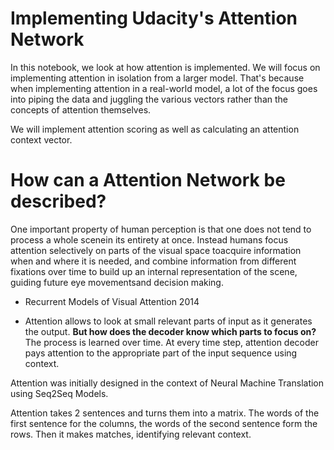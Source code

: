 # Implementing Udacity's Attention Network

In this notebook, we look at how attention is implemented. We will focus on implementing attention in isolation from a larger model. That's because when implementing attention in a real-world model, a lot of the focus goes into piping the data and juggling the various vectors rather than the concepts of attention themselves.

We will implement attention scoring as well as calculating an attention context vector.

# How can a Attention Network be described? 

One important property of human perception is that one does not tend to process a whole scenein its entirety at once.  Instead humans focus attention selectively on parts of the visual space toacquire information when and where it is needed, and combine information from different fixations over time to build up an internal representation of the scene, guiding future eye movementsand decision making. 
- Recurrent Models of Visual Attention 2014

- Attention allows to look at small relevant parts of input as it generates the output. __But how does the decoder know which parts to focus on?__ The process is learned over time. At every time step, attention decoder pays attention to the appropriate part of the input sequence using context.    

Attention was initially designed in the context of Neural Machine Translation using Seq2Seq Models.

Attention takes 2 sentences and turns them into a matrix.
The words of the first sentence for the columns, the words of the second sentence form the rows. Then it makes matches, identifying relevant context.



